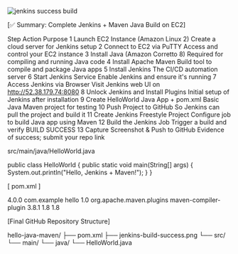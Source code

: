 ![jenkins success build](https://github.com/user-attachments/assets/ed76a8d0-27ed-4e91-afc6-cf862803c08f)



[✅ Summary: Complete Jenkins + Maven Java Build on EC2]


Step	Action	Purpose
1	Launch EC2 Instance (Amazon Linux 2)	Create a cloud server for Jenkins setup
2	Connect to EC2 via PuTTY	Access and control your EC2 instance
3	Install Java (Amazon Corretto 8)	Required for compiling and running Java code
4	Install Apache Maven	Build tool to compile and package Java apps
5	Install Jenkins	The CI/CD automation server
6	Start Jenkins Service	Enable Jenkins and ensure it's running
7	Access Jenkins via Browser	Visit Jenkins web UI on http://52.38.179.74:8080
8	Unlock Jenkins and Install Plugins	Initial setup of Jenkins after installation
9	Create HelloWorld Java App + pom.xml	Basic Java Maven project for testing
10	Push Project to GitHub	So Jenkins can pull the project and build it
11	Create Jenkins Freestyle Project	Configure job to build Java app using Maven
12	Build the Jenkins Job	Trigger a build and verify BUILD SUCCESS
13	Capture Screenshot & Push to GitHub	Evidence of success; submit your repo link

 src/main/java/HelloWorld.java

public class HelloWorld {
    public static void main(String[] args) {
        System.out.println("Hello, Jenkins + Maven!");
    }
}


[ pom.xml ]

<project>
  <modelVersion>4.0.0</modelVersion>
  <groupId>com.example</groupId>
  <artifactId>hello</artifactId>
  <version>1.0</version>
  <build>
    <plugins>
      <plugin>
        <groupId>org.apache.maven.plugins</groupId>
        <artifactId>maven-compiler-plugin</artifactId>
        <version>3.8.1</version>
        <configuration>
          <source>1.8</source>
          <target>1.8</target>
        </configuration>
      </plugin>
    </plugins>
  </build>
</project>



[Final GitHub Repository Structure]

hello-java-maven/
├── pom.xml
├── jenkins-build-success.png
└── src/
    └── main/
        └── java/
            └── HelloWorld.java

